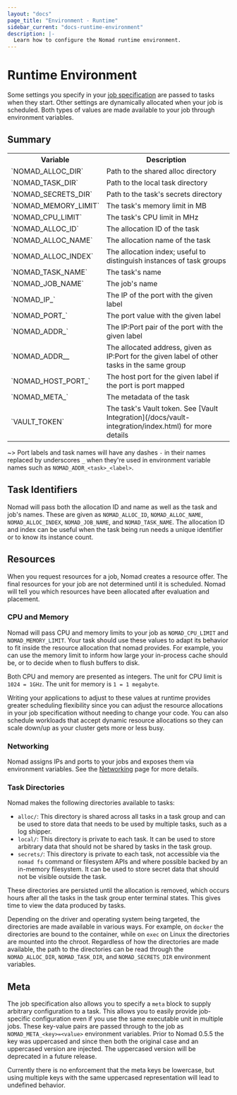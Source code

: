 ```yaml
---
layout: "docs"
page_title: "Environment - Runtime"
sidebar_current: "docs-runtime-environment"
description: |-
  Learn how to configure the Nomad runtime environment.
---
```


# Runtime Environment

Some settings you specify in your [job specification][jobspec] are passed
to tasks when they start. Other settings are dynamically allocated when your job
is scheduled. Both types of values are made available to your job through
environment variables.

## Summary

<table class="table table-bordered table-striped">
  <tr>
    <th>Variable</th>
    <th>Description</th>
  </tr>
  <tr>
    <td>`NOMAD_ALLOC_DIR`</td>
    <td>Path to the shared alloc directory</td>
  </tr>
  <tr>
    <td>`NOMAD_TASK_DIR`</td>
    <td>Path to the local task directory</td>
  </tr>
  <tr>
    <td>`NOMAD_SECRETS_DIR`</td>
    <td>Path to the task's secrets directory</td>
  </tr>
  <tr>
    <td>`NOMAD_MEMORY_LIMIT`</td>
    <td>The task's memory limit in MB</td>
  </tr>
  <tr>
    <td>`NOMAD_CPU_LIMIT`</td>
    <td>The task's CPU limit in MHz</td>
  </tr>
  <tr>
    <td>`NOMAD_ALLOC_ID`</td>
    <td>The allocation ID of the task</td>
  </tr>
  <tr>
    <td>`NOMAD_ALLOC_NAME`</td>
    <td>The allocation name of the task</td>
  </tr>
  <tr>
    <td>`NOMAD_ALLOC_INDEX`</td>
    <td>The allocation index; useful to distinguish instances of task groups</td>
  </tr>
  <tr>
    <td>`NOMAD_TASK_NAME`</td>
    <td>The task's name</td>
  </tr>
  <tr>
    <td>`NOMAD_JOB_NAME`</td>
    <td>The job's name</td>
  </tr>
  <tr>
    <td>`NOMAD_IP_<label>`</td>
    <td>The IP of the port with the given label</td>
  </tr>
  <tr>
    <td>`NOMAD_PORT_<label>`</td>
    <td>The port value with the given label</td>
  </tr>
  <tr>
    <td>`NOMAD_ADDR_<label>`</td>
    <td>The IP:Port pair of the port with the given label</td>
  </tr>
  <tr>
    <td>`NOMAD_ADDR_<task>_<label`></td>
    <td>The allocated address, given as IP:Port for the given label of other tasks in the same group</td>
  </tr>
  <tr>
    <td>`NOMAD_HOST_PORT_<label>`</td>
    <td>The host port for the given label if the port is port mapped</td>
  </tr>
  <tr>
    <td>`NOMAD_META_<key>`</td>
    <td>The metadata of the task</td>
  </tr>
  <tr>
    <td>`VAULT_TOKEN`</td>
    <td>The task's Vault token. See [Vault Integration](/docs/vault-integration/index.html) for more details</td>
  </tr>
</table>

~> Port labels and task names will have any dashes `-` in their names replaced by
underscores `_` when they're used in environment variable names such as
`NOMAD_ADDR_<task>_<label>`.

## Task Identifiers

Nomad will pass both the allocation ID and name as well as the task and job's
names.  These are given as `NOMAD_ALLOC_ID`, `NOMAD_ALLOC_NAME`,
`NOMAD_ALLOC_INDEX`, `NOMAD_JOB_NAME`, and `NOMAD_TASK_NAME`. The allocation ID
and index can be useful when the task being run needs a unique identifier or to
know its instance count.

## Resources

When you request resources for a job, Nomad creates a resource offer. The final
resources for your job are not determined until it is scheduled. Nomad will
tell you which resources have been allocated after evaluation and placement.

### CPU and Memory

Nomad will pass CPU and memory limits to your job as `NOMAD_CPU_LIMIT` and
`NOMAD_MEMORY_LIMIT`. Your task should use these values to adapt its behavior to
fit inside the resource allocation that nomad provides. For example, you can use
the memory limit to inform how large your in-process cache should be, or to
decide when to flush buffers to disk.

Both CPU and memory are presented as integers. The unit for CPU limit is
`1024 = 1GHz`. The unit for memory is `1 = 1 megabyte`.

Writing your applications to adjust to these values at runtime provides greater
scheduling flexibility since you can adjust the resource allocations in your
job specification without needing to change your code. You can also schedule workloads
that accept dynamic resource allocations so they can scale down/up as your
cluster gets more or less busy.

### Networking

Nomad assigns IPs and ports to your jobs and exposes them via environment
variables. See the [Networking](/docs/job-specification/network.html) page for more
details.

### Task Directories

Nomad makes the following directories available to tasks:

* `alloc/`: This directory is shared across all tasks in a task group and can be
  used to store data that needs to be used by multiple tasks, such as a log
  shipper.
* `local/`: This directory is private to each task. It can be used to store
  arbitrary data that should not be shared by tasks in the task group.
* `secrets/`: This directory is private to each task, not accessible via the
  `nomad fs` command or filesystem APIs and where possible backed by an
  in-memory filesystem. It can be used to store secret data that should not be
  visible outside the task.

These directories are persisted until the allocation is removed, which occurs
hours after all the tasks in the task group enter terminal states. This gives
time to view the data produced by tasks.

Depending on the driver and operating system being targeted, the directories are
made available in various ways. For example, on `docker` the directories are
bound to the container, while on `exec` on Linux the directories are mounted into the
chroot. Regardless of how the directories are made available, the path to the
directories can be read through the `NOMAD_ALLOC_DIR`, `NOMAD_TASK_DIR`, and
`NOMAD_SECRETS_DIR` environment variables.

## Meta

The job specification also allows you to specify a `meta` block to supply arbitrary
configuration to a task. This allows you to easily provide job-specific
configuration even if you use the same executable unit in multiple jobs. These
key-value pairs are passed through to the job as `NOMAD_META_<key>=<value>`
environment variables. Prior to Nomad 0.5.5 the key was uppercased and since
then both the original case and an uppercased version are injected. The
uppercased version will be deprecated in a future release.

Currently there is no enforcement that the meta keys be lowercase, but using
multiple keys with the same uppercased representation will lead to undefined
behavior.

[jobspec]: /docs/job-specification/index.html "Nomad Job Specification"
[vault]: /docs/vault-integration/index.html "Nomad Vault Integration"
